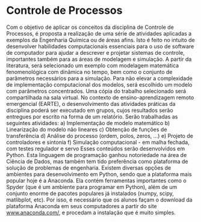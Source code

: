# Controle de Processos
Com o objetivo de aplicar os conceitos da disciplina de Controle de Processos, é proposta a realização de uma série de atividades aplicadas a exemplos da Engenharia Química ou de áreas afins. Isto é feito no intuito de desenvolver habilidades computacionais essenciais para o uso de software de computador para ajudar a descrever e projetar sistemas de controle, importantes também para as áreas de modelagem e simulação.
A partir da literatura, será selecionado um exemplo com modelagem matemática fenomenológica com dinâmica no tempo, bem como o conjunto de parâmetros necessários para a simulação. Para não elevar a complexidade de implementação computacional dos modelos, será escolhido um modelo com parâmetros concentrados. Uma cópia do trabalho selecionado será compartilhada na sala virtual.
No contexto de ensino-aprendizagem remoto emergencial (EARTE), o desenvolvimento das atividades práticas da disciplina poderá ser executado em grupos, cujos resultados serão entregues por escrito na forma de um relatório.
Serão trabalhadas as seguintes atividades:
a)	Implementação de modelo matemático
b)	Linearização do modelo não lineares
c)	Obtenção de funções de transferência
d)	Análise do processo (ordem, polos, zeros, ...)
e)	Projeto de controladores e sintonia
f)	Simulação computacional - em malha fechada, com testes regulador e servo
Esses conteúdos serão desenvolvidos em Python. Esta linguagem de programação ganhou notoriedade na área de Ciência de Dados, mas também tem tido preferência como plataforma de solução de problemas de engenharia. Existem diversas opções de ambientes para desenvolvimento em Python, sendo que a plataforma mais popular hoje é a Anaconda. Ela contém ferramentas importantes como o Spyder (que é um ambiente para programar em Python), além de um conjunto enorme de pacotes populares já instalados (numpy, scipy, matlibplot, etc). Por isso, é necessário que os alunos façam o download da plataforma Anaconda em seus computadores a partir do site www.anaconda.com/, e procedam a instalação que é muito simples. 

